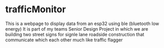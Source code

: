 # trafficMonitor
This is a webpage to display data from an esp32 using ble (bluetooth low energy)
It is part of my teams Senior Design Project in which we are building two
street signs for signle lane roadside construction that communicate which each other much like
traffic flagger

